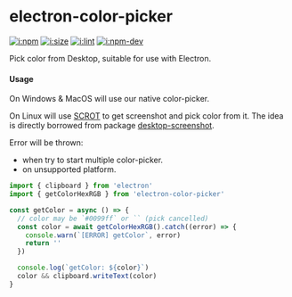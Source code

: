 # electron-color-picker

[![i:npm]][l:npm]
[![i:size]][l:size]
[![i:lint]][l:lint]
[![i:npm-dev]][l:npm]

Pick color from Desktop, suitable for use with Electron.

[i:npm]: https://img.shields.io/npm/v/electron-color-picker.svg?colorB=blue
[i:npm-dev]: https://img.shields.io/npm/v/electron-color-picker/dev.svg
[l:npm]: https://npm.im/electron-color-picker
[i:size]: https://packagephobia.now.sh/badge?p=electron-color-picker
[l:size]: https://packagephobia.now.sh/result?p=electron-color-picker
[i:lint]: https://img.shields.io/badge/code_style-standard_ES6+-yellow.svg
[l:lint]: https://standardjs.com

#### Usage

On Windows & MacOS will use our native color-picker.

On Linux will use [SCROT][l:scrot] to get screenshot and pick color from it.
The idea is directly borrowed from package [desktop-screenshot][l:desktop-screenshot].

Error will be thrown:
- when try to start multiple color-picker.
- on unsupported platform.

```js
import { clipboard } from 'electron'
import { getColorHexRGB } from 'electron-color-picker'

const getColor = async () => {
  // color may be `#0099ff` or `` (pick cancelled)
  const color = await getColorHexRGB().catch((error) => {
    console.warn(`[ERROR] getColor`, error)
    return ''
  })

  console.log(`getColor: ${color}`)
  color && clipboard.writeText(color)
}
```

[l:scrot]: https://en.wikipedia.org/wiki/Scrot
[l:desktop-screenshot]: https://npm.im/desktop-screenshot

